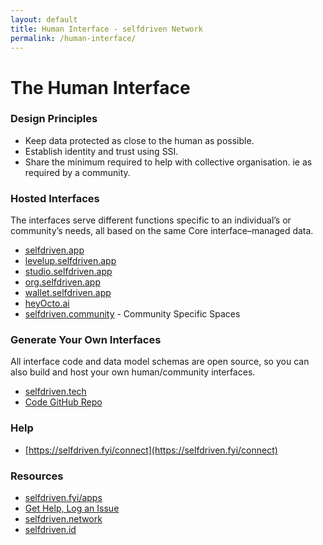 ```yaml
---
layout: default
title: Human Interface - selfdriven Network
permalink: /human-interface/
---
```


# The Human Interface

### Design Principles

- Keep data protected as close to the human as possible.
- Establish identity and trust using SSI.
- Share the minimum required to help with collective organisation. ie as required by a community.

### Hosted Interfaces

The interfaces serve different functions specific to an individual’s or community’s needs, all based on the same Core interface–managed data.

- [selfdriven.app](https://selfdriven.app)
- [levelup.selfdriven.app](https://levelup.selfdriven.app)
- [studio.selfdriven.app](https://studio.selfdriven.app)
- [org.selfdriven.app](https://org.selfdriven.app)
- [wallet.selfdriven.app](https://wallet.selfdriven.app)
- [heyOcto.ai](https://heyOcto.ai)
- [selfdriven.community](https://selfdriven.community) - Community Specific Spaces

### Generate Your Own Interfaces

All interface code and data model schemas are open source, so you can also build and host your own human/community interfaces.

- [selfdriven.tech](https://selfdriven.tech)
- [Code GitHub Repo](https://github.com/selfdriven-tech/interface-human) 

### Help

- [https://selfdriven.fyi/connect](https://selfdriven.fyi/connect)  

### Resources
- [selfdriven.fyi/apps](https://selfdriven.fyi/apps)
- [Get Help, Log an Issue](https://github.com/selfdriven-foundation/selfdriven-network/issues)
- [selfdriven.network](https://selfdriven.network)  
- [selfdriven.id](https://selfdriven.id)

